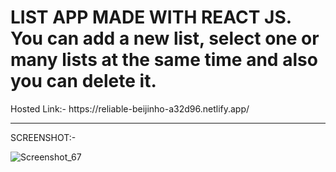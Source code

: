  
<H1> LIST APP MADE WITH REACT JS. You can add a new list, select one or many lists at the same time and also you can delete it.</H1>
Hosted Link:- https://reliable-beijinho-a32d96.netlify.app/

--------------------------------------------------------------------------------------------------------------------------------------------------------------------

SCREENSHOT:- <br>

![Screenshot_67](https://github.com/rudrasingh001/Rudra-Pratap-Singh_Front-End/assets/88509277/ee163734-59fc-4e8d-a42c-e00db10053fb)
